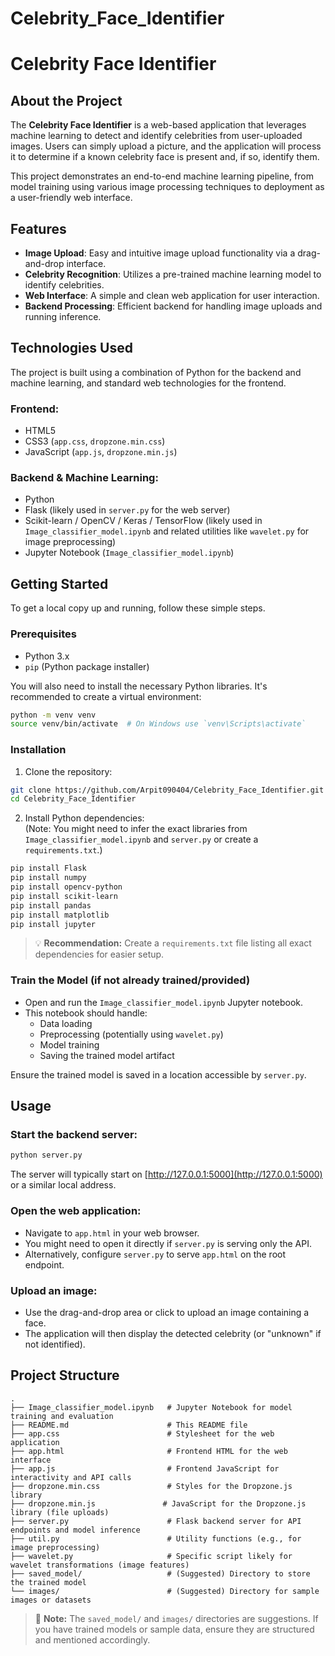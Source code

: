 # Celebrity_Face_Identifier
# Celebrity Face Identifier

## About the Project

The **Celebrity Face Identifier** is a web-based application that leverages machine learning to detect and identify celebrities from user-uploaded images. Users can simply upload a picture, and the application will process it to determine if a known celebrity face is present and, if so, identify them.

This project demonstrates an end-to-end machine learning pipeline, from model training using various image processing techniques to deployment as a user-friendly web interface.

## Features

- **Image Upload**: Easy and intuitive image upload functionality via a drag-and-drop interface.
- **Celebrity Recognition**: Utilizes a pre-trained machine learning model to identify celebrities.
- **Web Interface**: A simple and clean web application for user interaction.
- **Backend Processing**: Efficient backend for handling image uploads and running inference.

## Technologies Used

The project is built using a combination of Python for the backend and machine learning, and standard web technologies for the frontend.

### Frontend:

- HTML5  
- CSS3 (`app.css`, `dropzone.min.css`)  
- JavaScript (`app.js`, `dropzone.min.js`)  

### Backend & Machine Learning:

- Python  
- Flask (likely used in `server.py` for the web server)  
- Scikit-learn / OpenCV / Keras / TensorFlow (likely used in `Image_classifier_model.ipynb` and related utilities like `wavelet.py` for image preprocessing)  
- Jupyter Notebook (`Image_classifier_model.ipynb`)  

## Getting Started

To get a local copy up and running, follow these simple steps.

### Prerequisites

- Python 3.x  
- `pip` (Python package installer)

You will also need to install the necessary Python libraries. It's recommended to create a virtual environment:

```bash
python -m venv venv
source venv/bin/activate  # On Windows use `venv\Scripts\activate`
```

### Installation

1. Clone the repository:

```bash
git clone https://github.com/Arpit090404/Celebrity_Face_Identifier.git
cd Celebrity_Face_Identifier
```

2. Install Python dependencies:  
(Note: You might need to infer the exact libraries from `Image_classifier_model.ipynb` and `server.py` or create a `requirements.txt`.)

```bash
pip install Flask
pip install numpy
pip install opencv-python
pip install scikit-learn
pip install pandas
pip install matplotlib
pip install jupyter
```

> 💡 **Recommendation:** Create a `requirements.txt` file listing all exact dependencies for easier setup.

### Train the Model (if not already trained/provided)

- Open and run the `Image_classifier_model.ipynb` Jupyter notebook.
- This notebook should handle:
  - Data loading
  - Preprocessing (potentially using `wavelet.py`)
  - Model training
  - Saving the trained model artifact

Ensure the trained model is saved in a location accessible by `server.py`.

## Usage

### Start the backend server:

```bash
python server.py
```

The server will typically start on [http://127.0.0.1:5000](http://127.0.0.1:5000) or a similar local address.

### Open the web application:

- Navigate to `app.html` in your web browser.
- You might need to open it directly if `server.py` is serving only the API.
- Alternatively, configure `server.py` to serve `app.html` on the root endpoint.

### Upload an image:

- Use the drag-and-drop area or click to upload an image containing a face.
- The application will then display the detected celebrity (or "unknown" if not identified).

## Project Structure

```
.
├── Image_classifier_model.ipynb   # Jupyter Notebook for model training and evaluation
├── README.md                      # This README file
├── app.css                        # Stylesheet for the web application
├── app.html                       # Frontend HTML for the web interface
├── app.js                         # Frontend JavaScript for interactivity and API calls
├── dropzone.min.css               # Styles for the Dropzone.js library
├── dropzone.min.js               # JavaScript for the Dropzone.js library (file uploads)
├── server.py                      # Flask backend server for API endpoints and model inference
├── util.py                        # Utility functions (e.g., for image preprocessing)
├── wavelet.py                     # Specific script likely for wavelet transformations (image features)
├── saved_model/                   # (Suggested) Directory to store the trained model
└── images/                        # (Suggested) Directory for sample images or datasets
```

> 📂 **Note:** The `saved_model/` and `images/` directories are suggestions. If you have trained models or sample data, ensure they are structured and mentioned accordingly.
